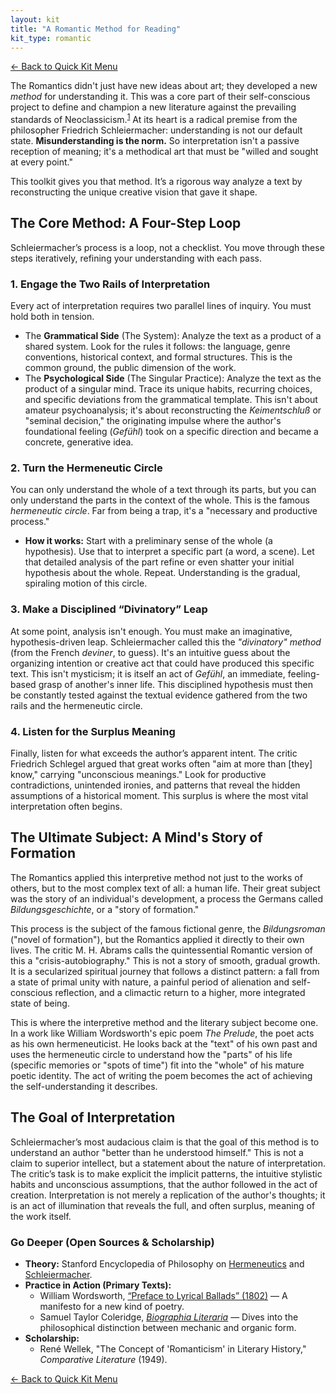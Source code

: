 ```yaml
---
layout: kit
title: "A Romantic Method for Reading"
kit_type: romantic
---
```

<div class="top-links">

<a href="{{ '/romantic/romantic-quick-kit/' | relative_url }}" class="quickkit-pill">← Back to Quick
Kit Menu</a>

</div>


The Romantics didn't just have new ideas about art; they developed a new
*method* for understanding it. This was a core part of their
self-conscious project to define and champion a new literature against
the prevailing standards of Neoclassicism.<sup>[1](#ref5)</sup> At its
heart is a radical premise from the philosopher Friedrich
Schleiermacher: understanding is not our default state.
**Misunderstanding is the norm.** So interpretation isn't a passive
reception of meaning; it's a methodical art that must be "willed and
sought at every point."

This toolkit gives you that method. It’s a rigorous way analyze a text
by reconstructing the unique creative vision that gave it shape.

## The Core Method: A Four-Step Loop

Schleiermacher’s process is a loop, not a checklist. You move through
these steps iteratively, refining your understanding with each pass.

### 1. Engage the Two Rails of Interpretation

Every act of interpretation requires two parallel lines of inquiry. You
must hold both in tension.

- The **Grammatical Side** (The System): Analyze the text as a product
  of a shared system. Look for the rules it follows: the language, genre
  conventions, historical context, and formal structures. This is the
  common ground, the public dimension of the work.
- The **Psychological Side** (The Singular Practice): Analyze the text
  as the product of a singular mind. Trace its unique habits, recurring
  choices, and specific deviations from the grammatical template. This
  isn't about amateur psychoanalysis; it's about reconstructing the
  *Keimentschluß* or "seminal decision," the originating impulse where
  the author's foundational feeling (*Gefühl*) took on a specific
  direction and became a concrete, generative idea.

### 2. Turn the Hermeneutic Circle

You can only understand the whole of a text through its parts, but you
can only understand the parts in the context of the whole. This is the
famous *hermeneutic circle*. Far from being a trap, it's a "necessary
and productive process."

- **How it works:** Start with a preliminary sense of the whole (a
  hypothesis). Use that to interpret a specific part (a word, a scene).
  Let that detailed analysis of the part refine or even shatter your
  initial hypothesis about the whole. Repeat. Understanding is the
  gradual, spiraling motion of this circle.

### 3. Make a Disciplined “Divinatory” Leap

At some point, analysis isn't enough. You must make an imaginative,
hypothesis-driven leap. Schleiermacher called this the *"divinatory"
method* (from the French *deviner*, to guess). It's an intuitive guess
about the organizing intention or creative act that could have produced
this specific text. This isn't mysticism; it is itself an act of
*Gefühl*, an immediate, feeling-based grasp of another's inner life.
This disciplined hypothesis must then be constantly tested against the
textual evidence gathered from the two rails and the hermeneutic circle.

### 4. Listen for the Surplus Meaning

Finally, listen for what exceeds the author’s apparent intent. The
critic Friedrich Schlegel argued that great works often "aim at more
than \[they\] know," carrying "unconscious meanings." Look for
productive contradictions, unintended ironies, and patterns that reveal
the hidden assumptions of a historical moment. This surplus is where the
most vital interpretation often begins.

## The Ultimate Subject: A Mind's Story of Formation

The Romantics applied this interpretive method not just to the works of
others, but to the most complex text of all: a human life. Their great
subject was the story of an individual's development, a process the
Germans called *Bildungsgeschichte*, or a "story of formation."

This process is the subject of the famous fictional genre, the
*Bildungsroman* ("novel of formation"), but the Romantics applied it
directly to their own lives. The critic M. H. Abrams calls the
quintessential Romantic version of this a "crisis-autobiography." This
is not a story of smooth, gradual growth. It is a secularized spiritual
journey that follows a distinct pattern: a fall from a state of primal
unity with nature, a painful period of alienation and self-conscious
reflection, and a climactic return to a higher, more integrated state of
being.

This is where the interpretive method and the literary subject become
one. In a work like William Wordsworth's epic poem *The Prelude*, the
poet acts as his own hermeneuticist. He looks back at the "text" of his
own past and uses the hermeneutic circle to understand how the "parts"
of his life (specific memories or "spots of time") fit into the "whole"
of his mature poetic identity. The act of writing the poem becomes the
act of achieving the self-understanding it describes.

## The Goal of Interpretation

Schleiermacher’s most audacious claim is that the goal of this method is
to understand an author "better than he understood himself." This is not
a claim to superior intellect, but a statement about the nature of
interpretation. The critic’s task is to make explicit the implicit
patterns, the intuitive stylistic habits and unconscious assumptions,
that the author followed in the act of creation. Interpretation is not
merely a replication of the author's thoughts; it is an act of
illumination that reveals the full, and often surplus, meaning of the
work itself.

### Go Deeper (Open Sources & Scholarship)

- **Theory:** Stanford Encyclopedia of Philosophy on
  [Hermeneutics](https://plato.stanford.edu/entries/hermeneutics/) and
  [Schleiermacher](https://plato.stanford.edu/entries/schleiermacher/).
- **Practice in Action (Primary Texts):**
  - William Wordsworth, [“Preface to Lyrical Ballads”
    (1802)](https://anthologydev.lib.virginia.edu/work/Wordsworth/wordsworth-preface)
    — A manifesto for a new kind of poetry.
  - Samuel Taylor Coleridge, [*Biographia
    Literaria*](https://www.gutenberg.org/files/6081/6081-h/6081-h.htm)
    — Dives into the philosophical distinction between mechanic and
    organic form.
- **Scholarship:**
  - <span id="ref5">René Wellek, "The Concept of 'Romanticism' in
    Literary History," *Comparative Literature* (1949).</span>

<div class="bottom-links">

<a href="{{ '/romantic/romantic-quick-kit/' | relative_url }}" class="quickkit-pill">← Back to Quick
Kit Menu</a>

</div>
